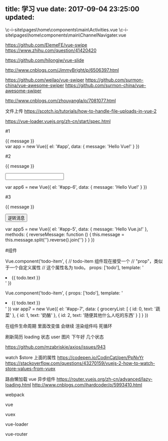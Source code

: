 
title: 学习 vue
date: 2017-09-04 23:25:00
updated:
---



\c-i-site\pages\home\components\main\Activities.vue
\c-i-site\pages\home\components\main\ChannelNavigater.vue







https://github.com/ElemeFE/vue-swipe
https://www.zhihu.com/question/41420420

https://github.com/hilongjw/vue-slide

http://www.cnblogs.com/JimmyBright/p/6506397.html


https://github.com/weilao/vue-swiper
https://github.com/surmon-china/vue-awesome-swiper
https://github.com/surmon-china/vue-awesome-swiper


http://www.cnblogs.com/zhouyangla/p/7081077.html




文件上传
https://scotch.io/tutorials/how-to-handle-file-uploads-in-vue-2


https://vue-loader.vuejs.org/zh-cn/start/spec.html


#1

<div id="app">
  {{ message }}
</div>
var app = new Vue({
  el: '#app',
  data: {
    message: 'Hello Vue!'
  }
})


#2

<div id="app-6">
  <p>{{ message }}</p>
  <input v-model="message">
</div>

var app6 = new Vue({
  el: '#app-6',
  data: {
    message: 'Hello Vue!'
  }
})






#3
<div id="app-5">
  <p>{{ message }}</p>
  <button v-on:click="reverseMessage">逆转消息</button>
</div>

var app5 = new Vue({
  el: '#app-5',
  data: {
    message: 'Hello Vue.js!'
  },
  methods: {
    reverseMessage: function () {
      this.message = this.message.split('').reverse().join('')
    }
  }
})





#组件

Vue.component('todo-item', {
  // todo-item 组件现在接受一个
  // "prop"，类似于一个自定义属性
  // 这个属性名为 todo。
  props: ['todo'],
  template: '<li>{{ todo.text }}</li>'
})


<div id="app-7">
  <ol>
    <!--
      现在我们为每个 todo-item 提供 todo 对象
      todo 对象是变量，即其内容可以是动态的。
      我们也需要为每个组件提供一个“key”，晚些时候我们会做个解释。
    -->
    <todo-item
      v-for="item in groceryList"
      v-bind:todo="item"
      v-bind:key="item.id">
    </todo-item>
  </ol>
</div>


Vue.component('todo-item', {
  props: ['todo'],
  template: '<li>{{ todo.text }}</li>'
})
var app7 = new Vue({
  el: '#app-7',
  data: {
    groceryList: [
      { id: 0, text: '蔬菜' },
      { id: 1, text: '奶酪' },
      { id: 2, text: '随便其他什么人吃的东西' }
    ]
  }
})



在组件生命周期 里面改变值 会继续 渲染组件吗 死循环











刷新简历 loading 状态
user 图片
下午好 几个状态


https://github.com/mzabriskie/axios/issues/943



watch $store 上面的属性
https://codepen.io/CodinCat/pen/PpNvYr
https://stackoverflow.com/questions/43270159/vuejs-2-how-to-watch-store-values-from-vuex




路由懒加载 vue 异步组件 https://router.vuejs.org/zh-cn/advanced/lazy-loading.html
http://www.cnblogs.com/ihardcoder/p/5993410.html





webpack


vue

vuex

vue-loader

vue-router





























